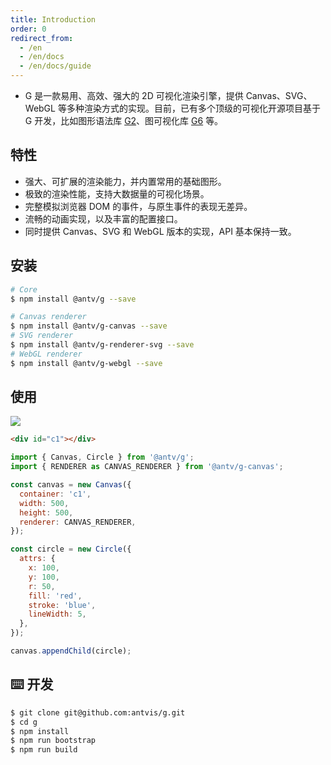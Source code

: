 ```yaml
---
title: Introduction
order: 0
redirect_from:
  - /en
  - /en/docs
  - /en/docs/guide
---
```


- G 是一款易用、高效、强大的 2D 可视化渲染引擎，提供 Canvas、SVG、WebGL 等多种渲染方式的实现。目前，已有多个顶级的可视化开源项目基于 G 开发，比如图形语法库 [G2](https://g2.antv.vision)、图可视化库 [G6](https://g6.antv.vision) 等。

## 特性

- 强大、可扩展的渲染能力，并内置常用的基础图形。
- 极致的渲染性能，支持大数据量的可视化场景。
- 完整模拟浏览器 DOM 的事件，与原生事件的表现无差异。
- 流畅的动画实现，以及丰富的配置接口。
- 同时提供 Canvas、SVG 和 WebGL 版本的实现，API 基本保持一致。

## 安装

```bash
# Core
$ npm install @antv/g --save

# Canvas renderer
$ npm install @antv/g-canvas --save
# SVG renderer
$ npm install @antv/g-renderer-svg --save
# WebGL renderer
$ npm install @antv/g-webgl --save
```

## 使用

![](https://gw.alipayobjects.com/mdn/rms_6ae20b/afts/img/A*Hz29QLOXPRYAAAAAAAAAAABkARQnAQ)

```html
<div id="c1"></div>
```

```js
import { Canvas, Circle } from '@antv/g';
import { RENDERER as CANVAS_RENDERER } from '@antv/g-canvas';

const canvas = new Canvas({
  container: 'c1',
  width: 500,
  height: 500,
  renderer: CANVAS_RENDERER,
});

const circle = new Circle({
  attrs: {
    x: 100,
    y: 100,
    r: 50,
    fill: 'red',
    stroke: 'blue',
    lineWidth: 5,
  },
});

canvas.appendChild(circle);
```

## ⌨️ 开发

```bash
$ git clone git@github.com:antvis/g.git
$ cd g
$ npm install
$ npm run bootstrap
$ npm run build
```
